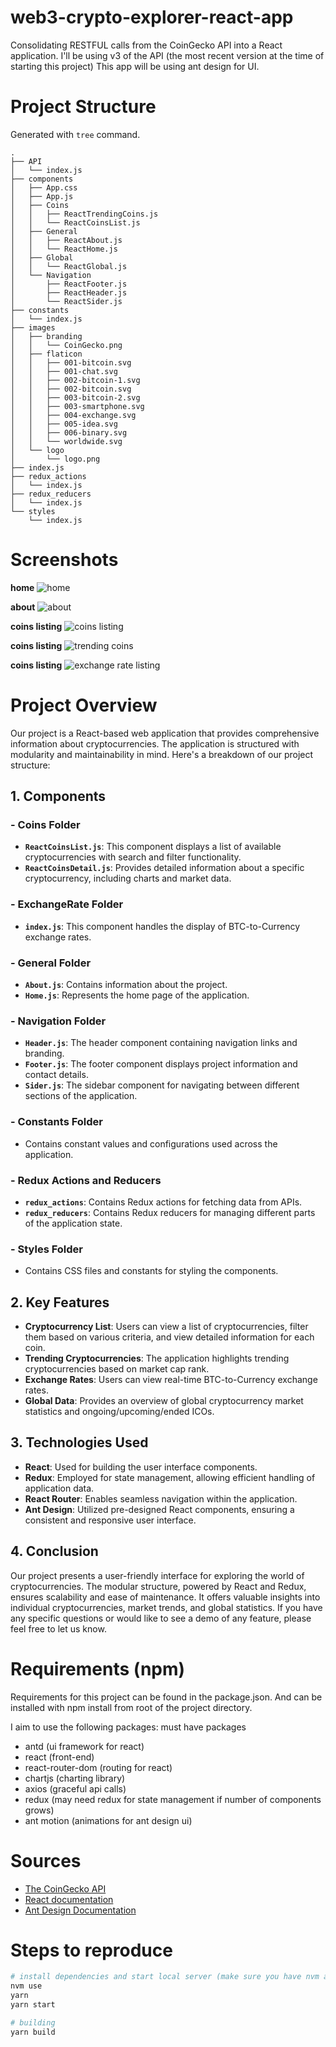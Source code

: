 # web3-crypto-explorer-react-app
Consolidating RESTFUL calls from the CoinGecko API into a React application. I'll be using v3 of the API (the most recent version at the time of starting this project) This app will be using ant design for UI.
# Project Structure
Generated with `tree` command.
```
.
├── API
│   └── index.js
├── components
│   ├── App.css
│   ├── App.js
│   ├── Coins
│   │   ├── ReactTrendingCoins.js
│   │   └── ReactCoinsList.js
│   ├── General
│   │   ├── ReactAbout.js
│   │   └── ReactHome.js
│   ├── Global
│   │   └── ReactGlobal.js
│   └── Navigation
│       ├── ReactFooter.js
│       ├── ReactHeader.js
│       └── ReactSider.js
├── constants
│   └── index.js
├── images
│   ├── branding
│   │   └── CoinGecko.png
│   ├── flaticon
│   │   ├── 001-bitcoin.svg
│   │   ├── 001-chat.svg
│   │   ├── 002-bitcoin-1.svg
│   │   ├── 002-bitcoin.svg
│   │   ├── 003-bitcoin-2.svg
│   │   ├── 003-smartphone.svg
│   │   ├── 004-exchange.svg
│   │   ├── 005-idea.svg
│   │   ├── 006-binary.svg
│   │   └── worldwide.svg
│   └── logo
│       └── logo.png
├── index.js
├── redux_actions
│   └── index.js
├── redux_reducers
│   └── index.js
└── styles
    └── index.js
```

# Screenshots

**home**
![home](https://github.com/rajdivyesh/web3-crypto-explorer-react-app/blob/master/screenshots/home.png)

**about**
![about](https://github.com/rajdivyesh/web3-crypto-explorer-react-app/blob/master/screenshots/about.png)

**coins listing**
![coins listing](https://github.com/rajdivyesh/web3-crypto-explorer-react-app/blob/master/screenshots/coin_listing.png)

**coins listing**
![trending coins](https://github.com/rajdivyesh/web3-crypto-explorer-react-app/blob/master/screenshots/trending_coins.png)

**coins listing**
![exchange rate listing](https://github.com/rajdivyesh/web3-crypto-explorer-react-app/blob/master/screenshots/exchange_rates_listing.png)

# Project Overview

Our project is a React-based web application that provides comprehensive information about cryptocurrencies. The application is structured with modularity and maintainability in mind. Here's a breakdown of our project structure:

## 1. **Components**

### - **Coins Folder**
   - **`ReactCoinsList.js`**: This component displays a list of available cryptocurrencies with search and filter functionality.
   - **`ReactCoinsDetail.js`**: Provides detailed information about a specific cryptocurrency, including charts and market data.

### - **ExchangeRate Folder**
   - **`index.js`**: This component handles the display of BTC-to-Currency exchange rates.

### - **General Folder**
   - **`About.js`**: Contains information about the project.
   - **`Home.js`**: Represents the home page of the application.

### - **Navigation Folder**
   - **`Header.js`**: The header component containing navigation links and branding.
   - **`Footer.js`**: The footer component displays project information and contact details.
   - **`Sider.js`**: The sidebar component for navigating between different sections of the application.

### - **Constants Folder**
   - Contains constant values and configurations used across the application.

### - **Redux Actions and Reducers**
   - **`redux_actions`**: Contains Redux actions for fetching data from APIs.
   - **`redux_reducers`**: Contains Redux reducers for managing different parts of the application state.

### - **Styles Folder**
   - Contains CSS files and constants for styling the components.

## 2. **Key Features**

- **Cryptocurrency List**: Users can view a list of cryptocurrencies, filter them based on various criteria, and view detailed information for each coin.
- **Trending Cryptocurrencies**: The application highlights trending cryptocurrencies based on market cap rank.
- **Exchange Rates**: Users can view real-time BTC-to-Currency exchange rates.
- **Global Data**: Provides an overview of global cryptocurrency market statistics and ongoing/upcoming/ended ICOs.

## 3. **Technologies Used**

- **React**: Used for building the user interface components.
- **Redux**: Employed for state management, allowing efficient handling of application data.
- **React Router**: Enables seamless navigation within the application.
- **Ant Design**: Utilized pre-designed React components, ensuring a consistent and responsive user interface.

## 4. **Conclusion**

Our project presents a user-friendly interface for exploring the world of cryptocurrencies. The modular structure, powered by React and Redux, ensures scalability and ease of maintenance. It offers valuable insights into individual cryptocurrencies, market trends, and global statistics. If you have any specific questions or would like to see a demo of any feature, please feel free to let us know.

# Requirements (npm)
Requirements for this project can be found in the package.json. And can be installed with npm install from root of the project directory.

I aim to use the following packages: must have packages

- antd (ui framework for react)
- react (front-end)
- react-router-dom (routing for react)
- chartjs (charting library)
- axios (graceful api calls)
- redux (may need redux for state management if number of components grows)
- ant motion (animations for ant design ui)


# Sources
- [The CoinGecko API](https://www.coingecko.com/en/api#)
- [React documentation](https://reactjs.org/docs/getting-started.html)
- [Ant Design Documentation](https://ant.design/docs/react/introduce)

# Steps to reproduce

```sh
# install dependencies and start local server (make sure you have nvm and yarn installed beforehand)
nvm use
yarn
yarn start

# building
yarn build
```
